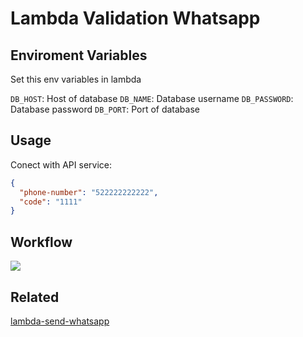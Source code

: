 # Lambda Validation Whatsapp

## Enviroment Variables

Set this env variables in lambda

`DB_HOST`: Host of database
`DB_NAME`: Database username
`DB_PASSWORD`: Database password
`DB_PORT`: Port of database

## Usage

Conect with API service:

```json
{
  "phone-number": "522222222222",
  "code": "1111"
}
```

## Workflow

![](https://github.com/user-attachments/assets/7642eb72-7bfe-4db3-8a2f-c97c2de9a914)

## Related

[lambda-send-whatsapp](https://github.com/miguel-lh/lambda-send-whatsapp)
